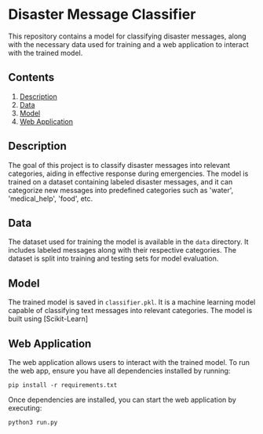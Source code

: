 # Disaster Message Classifier

This repository contains a model for classifying disaster messages, along with the necessary data used for training and a web application to interact with the trained model.

## Contents

1. [Description](#description)
2. [Data](#data)
3. [Model](#model)
4. [Web Application](#web-application)

## Description

The goal of this project is to classify disaster messages into relevant categories, aiding in effective response during emergencies. The model is trained on a dataset containing labeled disaster messages, and it can categorize new messages into predefined categories such as 'water', 'medical_help', 'food', etc.

## Data

The dataset used for training the model is available in the `data` directory. It includes labeled messages along with their respective categories. The dataset is split into training and testing sets for model evaluation.

## Model

The trained model is saved in `classifier.pkl`. It is a machine learning model capable of classifying text messages into relevant categories. The model is built using [Scikit-Learn]

## Web Application

The web application allows users to interact with the trained model. To run the web app, ensure you have all dependencies installed by running:

`pip install -r requirements.txt`


Once dependencies are installed, you can start the web application by executing:

`python3 run.py`

